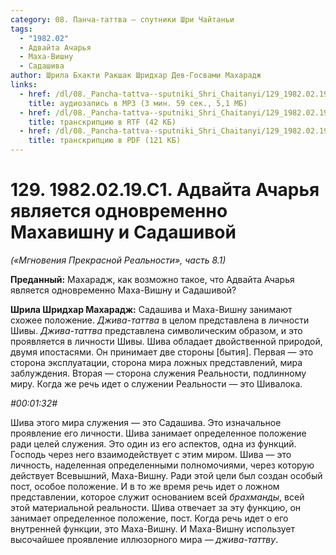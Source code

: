 ```yaml
---
category: 08. Панча-таттва — спутники Шри Чайтаньи
tags:
  - "1982.02"
  - Адвайта Ачарья
  - Маха-Вишну
  - Садашива
author: Шрила Бхакти Ракшак Шридхар Дев-Госвами Махарадж
links:
  - href: /dl/08._Pancha-tattva--sputniki_Shri_Chaitanyi/129_1982.02.19.C1_SridharMj_Advayta_Acharya_yavlyaetsya_odnovremenno_Mahavishnu_i_Sadashivoy.mp3
    title: аудиозапись в MP3 (3 мин. 59 сек., 5,1 МБ)
  - href: /dl/08._Pancha-tattva--sputniki_Shri_Chaitanyi/129_1982.02.19.C1_SridharMj_Advayta_Acharya_yavlyaetsya_odnovremenno_Mahavishnu_i_Sadashivoy.rtf
    title: транскрипцию в RTF (42 КБ)
  - href: /dl/08._Pancha-tattva--sputniki_Shri_Chaitanyi/129_1982.02.19.C1_SridharMj_Advayta_Acharya_yavlyaetsya_odnovremenno_Mahavishnu_i_Sadashivoy.pdf
    title: транскрипцию в PDF (121 КБ)
---
```


# 129. 1982.02.19.C1. Адвайта Ачарья является одновременно Махавишну и Садашивой

*(«Мгновения Прекрасной Реальности», часть 8.1)*

**Преданный:** Махарадж, как возможно такое, что Адвайта Ачарья является одновременно Маха-Вишну и Садашивой?

**Шрила Шридхар Махарадж:** Садашива и Маха-Вишну занимают схожее положение. *Джива-таттва* в целом представлена в личности Шивы. *Джива-таттва* представлена символическим образом, и это проявляется в личности Шивы. Шива обладает двойственной природой, двумя ипостасями. Он принимает две стороны [бытия]. Первая — это сторона эксплуатации, сторона мира ложных представлений, мира заблуждения. Вторая — сторона служения Реальности, подлинному миру. Когда же речь идет о служении Реальности — это Шивалока.

*#00:01:32#*

Шива этого мира служения — это Садашива. Это изначальное проявление его личности. Шива занимает определенное положение ради целей служения. Это один из его аспектов, одна из функций. Господь через него взаимодействует с этим миром. Шива — это личность, наделенная определенными полномочиями, через которую действует Всевышний, Маха-Вишну. Ради этой цели был создан особый пост, особое положение. И в то же время речь идет о ложном представлении, которое служит основанием всей *брахманды*, всей этой материальной реальности. Шива отвечает за эту функцию, он занимает определенное положение, пост. Когда речь идет о его внутренней функции, это Маха-Вишну. И Маха-Вишну использует высочайшее проявление иллюзорного мира — *джива-таттву*.

